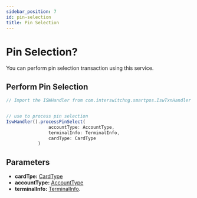 ```yaml
---
sidebar_position: 7
id: pin-selection
title: Pin Selection
---
```




# Pin Selection?

You can perform pin selection transaction using this service.


## Perform Pin Selection

```jsx
// Import the ISWHandler from com.interswitchng.smartpos.IswTxnHandler


// use to process pin selection
IswHandler().processPinSelect(
                accountType: AccountType,
                terminalInfo: TerminalInfo,
                cardType: CardType
            )

```

## Parameters

- **cardTpe:** [CardType](/docs/Classes/cardType)
- **accountType:** [AccountType](/docs/classes/account-type)
- **terminalInfo:** [TerminalInfo](/docs/Classes/terminalInfo).
##


